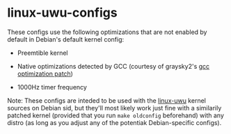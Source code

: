# linux-uwu-configs

These configs use the following optimizations that are not enabled by default in Debian's default kernel config:

* Preemtible kernel

* Native optimizations detected by GCC (courtesy of graysky2's [gcc optimization patch](https://github.com/graysky2/kernel_gcc_patch))

* 1000Hz timer frequency

Note: These configs are inteded to be used with the [linux-uwu](https://github.com/mikoxyz/linux-uwu) kernel sources on Debian sid, but they'll most likely work just fine with a similarily patched kernel (provided that you run ``make oldconfig`` beforehand) with any distro (as long as you adjust any of the potentiak Debian-specific configs).

